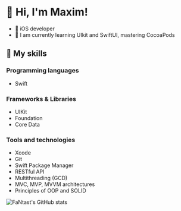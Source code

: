 # 👋 Hi, I'm Maxim!

- 📱 iOS developer
- 💭 I am currently learning UIkit and SwiftUI, mastering CocoaPods
## 🚀 My skills

### Programming languages

- Swift
### Frameworks & Libraries

- UIKit
- Foundation
- Core Data
### Tools and technologies

- Xcode
- Git
- Swift Package Manager
- RESTful API
- Multithreading (GCD)
- MVC, MVP, MVVM architectures
- Principles of OOP and SOLID

![FaNtast's GitHub stats](https://github-readme-stats.vercel.app/api?username=FaNtast2912&show_icons=true&theme=tokyonight)

<!--
**FaNtast2912/FaNtast2912** is a ✨ _special_ ✨ repository because its `README.md` (this file) appears on your GitHub profile.

Here are some ideas to get you started:

- 🔭 I’m currently working on ...
- 🌱 I’m currently learning ...
- 👯 I’m looking to collaborate on ...
- 🤔 I’m looking for help with ...
- 💬 Ask me about ...
- 📫 How to reach me: ...
- 😄 Pronouns: ...
- ⚡ Fun fact: ...
-->
